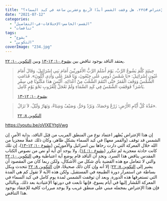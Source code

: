 ```yaml
---
title: "الإعتراض #٢٣٤، هل وقفت الشمس أبدًا لأربع وعشرين ساعة في كبد السماء؟"
date: "2021-07-12"
categories: 
  - "القسم-الخامس-الإختلافات-في-التفاصيل"
  - "تناقضات"
tags: 
  - "يشوع"
  - "التكوين"
coverImage: "234.jpg"
---
```


يعتقد الناقد بوجود تناقض بين [يشوع ١٠: ١٢-١٣](https://my.bible.com/bible/101/JOS.10.12-13) وبين [التكوين ١٠: ٢٢](https://my.bible.com/bible/101/GEN.10.22).

> حِينَئِذٍ كَلَّمَ يَشُوعُ الرَّبَّ، يَوْمَ أَسْلَمَ الرَّبُّ الأَمُورِيِّينَ أَمَامَ بَنِي إِسْرَائِيلَ، وَقَالَ أَمَامَ عُيُونِ إِسْرَائِيلَ: «يَا شَمْسُ دُومِي عَلَى جِبْعُونَ، وَيَا قَمَرُ عَلَى وَادِي أَيَّلُونَ». فَدَامَتِ الشَّمْسُ وَوَقَفَ الْقَمَرُ حَتَّى انْتَقَمَ الشَّعْبُ مِنْ أَعْدَائِهِ. أَلَيْسَ هذَا مَكْتُوبًا فِي سِفْرِ يَاشَرَ؟ فَوَقَفَتِ الشَّمْسُ فِي كَبِدِ السَّمَاءِ وَلَمْ تَعْجَلْ لِلْغُرُوبِ نَحْوَ يَوْمٍ كَامِل.
> 
> [يشوع ١٠: ١٢-١٣](https://my.bible.com/bible/101/JOS.10.12-13)

> مُدَّةَ كُلِّ أَيَّامِ الأَرْضِ: زَرْعٌ وَحَصَادٌ، وَبَرْدٌ وَحَرٌّ، وَصَيْفٌ وَشِتَاءٌ، وَنَهَارٌ وَلَيْلٌ، لاَ تَزَالُ».
> 
> [التكوين ٨: ٢٢](https://my.bible.com/bible/101/GEN.8.22)

https://youtu.be/oVIXEYtgVwg

إن هذا الإعتراض يُظهر اعتماد نوع من المنطق المريب من قِبَل الناقد، بداية الأمر، إن الشمس قد توقف (والقمر معها) في كبد السماء بشكل ظاهر، وكان ذلك عملًا معجزياً من الله خلال المعركة التي دارت رحاها بين اسرائيل والأموريّين ([يشوع ١٠: ١٢-١٣](https://my.bible.com/bible/101/JOS.10.12-13))، إن تلك كانت حادثة معجزية لم تتكرر ([يشوع ١٠: ١٤](https://my.bible.com/bible/101/JOS.10.14)). ولا يوجد أي آية أو نص من نصوص الكتاب المقدس يناقض هذا السرد. ونجد أن الناقد قام بوضع آية اعتباطية وهي [التكوين ١٠: ٢٢](https://my.bible.com/bible/101/GEN.10.22) والتي لا تتعامل مع هذه القضية بأي شكل من الأشكال، ولكن ربما كان من المقصود أن يشير إلى [التكوين ٨: ٢٢](https://my.bible.com/bible/101/GEN.8.22)؛ إلا أنه وإن كان ذلك صحيحًا، فإن [التكوين ٨: ٢٢](https://my.bible.com/bible/101/GEN.8.22) تتحدث وبكل بساطة عن استمرار دورة الطبيعة في المستقبل. ولكن هذه الآية لا تقول كم هي المدة التي تستغرقها هذه الدورة. وبعد أن توقفت الشمس لمدة يوم كامل في كبد السماء في المعركة المُشار إليها في أيام يسوع، فإنها تابعت في دورتها الإعتيادية بعد ذلك. وبالتالي فإن هذا الإعتراض بمجمله مبني على منطق غريب ولا يوجد مبررات كافية للإعتقاد بوجود هذا التناقض.
